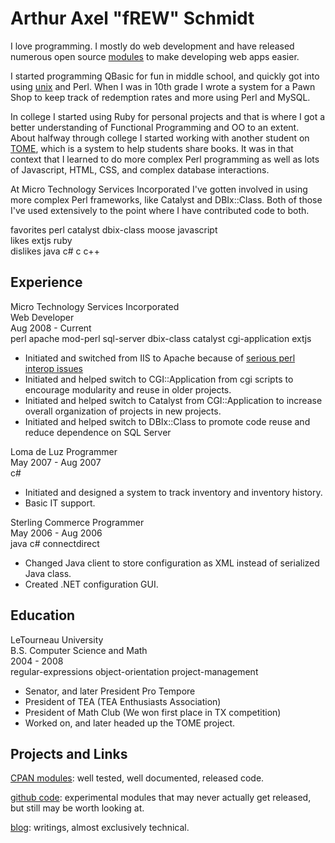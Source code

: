 # Arthur Axel "fREW" Schmidt

I love programming. I mostly do web development and have released numerous
open source [modules](http://search.cpan.org/~frew) to make developing
web apps easier.

I started programming QBasic for fun in middle school, and quickly got
into using [unix](http://en.wikipedia.org/wiki/Super_Dimension_Fortress)
and Perl. When I was in 10th grade I wrote a system for a Pawn Shop to
keep track of redemption rates and more using Perl and MySQL.

In college I started using Ruby for personal projects and that is where
I got a better understanding of Functional Programming and OO to an
extent. About halfway through college I started working with another
student on [TOME](http://code.google.com/p/ptome), which is a system to
help students share books. It was in that context that I learned to do
more complex Perl programming as well as lots of Javascript, HTML, CSS,
and complex database interactions.

At Micro Technology Services Incorporated I've gotten involved in using
more complex Perl frameworks, like Catalyst and DBIx::Class. Both of those
I've used extensively to the point where I have contributed code to both.

favorites perl catalyst dbix-class moose javascript  
likes extjs ruby  
dislikes java c# c c++

## Experience

Micro Technology Services Incorporated  
Web Developer  
Aug 2008 - Current  
perl apache mod-perl sql-server dbix-class catalyst cgi-application extjs

* Initiated and switched from IIS to Apache because of
[serious perl interop issues](http://stackoverflow.com/questions/188896/why-does-iis-crash-when-i-print-to-stderr-in-perl)
* Initiated and helped switch to CGI::Application from cgi scripts to
encourage modularity and reuse in older projects.
* Initiated and helped switch to Catalyst from CGI::Application to increase
overall organization of projects in new projects.
* Initiated and helped switch to DBIx::Class to promote code reuse and
reduce dependence on SQL Server 

Loma de Luz Programmer  
May 2007 - Aug 2007  
c#

* Initiated and designed a system to track inventory and inventory history.
* Basic IT support.  

Sterling Commerce Programmer  
May 2006 - Aug 2006  
java c# connectdirect

* Changed Java client to store configuration as XML instead of serialized
Java class.
* Created .NET configuration GUI.

## Education

LeTourneau University  
B.S. Computer Science and Math  
2004 - 2008  
regular-expressions object-orientation project-management

* Senator, and later President Pro Tempore
* President of TEA (TEA Enthusiasts Association)
* President of Math Club (We won first place in TX competition)
* Worked on, and later headed up the TOME project.

## Projects and Links

[CPAN modules](http://search.cpan.org/~frew/): well tested, well
documented, released code.

[github code](http://github.com/frioux): experimental modules that may
never actually get released, but still may be worth looking at.

[blog](http://blog.afoolishmanifesto.com): writings, almost exclusively
technical.
